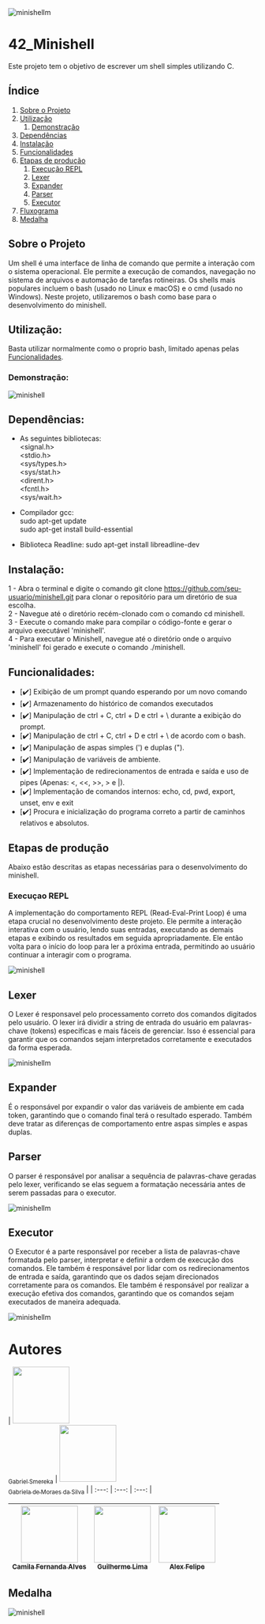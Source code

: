 <!-- <h1 align="center"> Minishell </h1> -->

<div style="align:center">
  <img src="readme_content/Title.png" alt="minishellm">
</div>

# 42_Minishell
Este projeto tem o objetivo de escrever um shell simples utilizando C.

## Índice

1. [Sobre o Projeto](#sobre-o-projeto)
2. [Utilização](#utilização)
    1. [Demonstração](#demonstração)
3. [Dependências](#dependências)
4. [Instalação](#instalação)
5. [Funcionalidades](#funcionalidades)
6. [Etapas de produção](#etapas-de-produção)
    1. [Execução REPL](#execução-repl)
    2. [Lexer](#lexer)
    3. [Expander](#expander)
    4. [Parser](#parser)
    5. [Executor](#executor)
7. [Fluxograma](#fluxograma)
8. [Medalha](#medalha)

## Sobre o Projeto

Um shell é uma interface de linha de comando que permite a interação com o sistema operacional. Ele permite a execução de comandos, navegação no sistema de arquivos e automação de tarefas rotineiras. Os shells mais populares incluem o bash (usado no Linux e macOS) e o cmd (usado no Windows). Neste projeto, utilizaremos o bash como base para o desenvolvimento do minishell.

## Utilização:

Basta utilizar normalmente como o proprio bash, limitado apenas pelas [Funcionalidades](#funcionalidades).  

### Demonstração:

![minishell](readme_content/demonstração.gif) 

## Dependências:

* As seguintes bibliotecas:  
<signal.h>  
<stdio.h>  
<sys/types.h>  
<sys/stat.h>  
<dirent.h>  
<fcntl.h>  
<sys/wait.h>  

* Compilador gcc:  
sudo apt-get update  
sudo apt-get install build-essential  

* Biblioteca Readline:
sudo apt-get install libreadline-dev  

## Instalação:

1 - Abra o terminal e digite o comando git clone https://github.com/seu-usuario/minishell.git para clonar o repositório para um diretório de sua escolha.  
2 - Navegue até o diretório recém-clonado com o comando cd minishell.  
3 - Execute o comando make para compilar o código-fonte e gerar o arquivo executável 'minishell'.  
4 - Para executar o Minishell, navegue até o diretório onde o arquivo 'minishell' foi gerado e execute o comando ./minishell.  

## Funcionalidades:
- [✔️] Exibição de um prompt quando esperando por um novo comando
- [✔️] Armazenamento do histórico de comandos executados
- [✔️] Manipulação de ctrl + C, ctrl + D e ctrl + \ durante a exibição do prompt.
- [✔️] Manipulação de ctrl + C, ctrl + D e ctrl + \ de acordo com o bash.
- [✔️] Manipulação de aspas simples (') e duplas (").
- [✔️] Manipulação de variáveis de ambiente.
- [✔️] Implementação de redirecionamentos de entrada e saída e uso de pipes (Apenas: <, <<, >>, > e |).
- [✔️] Implementação de comandos internos: echo, cd, pwd, export, unset, env e exit
- [✔️] Procura e inicialização do programa correto a partir de caminhos relativos e absolutos.

## Etapas de produção

Abaixo estão descritas as etapas necessárias para o desenvolvimento do minishell.

### Execuçao REPL

A implementação do comportamento REPL (Read-Eval-Print Loop) é uma etapa crucial no desenvolvimento deste projeto. Ele permite a interação interativa com o usuário, lendo suas entradas, executando as demais etapas e exibindo os resultados em seguida apropriadamente. Ele então volta para o início do loop para ler a próxima entrada, permitindo ao usuário continuar a interagir com o programa.

![minishell](readme_content/fluxograma_repl.bmp)  

## Lexer

O Lexer é responsavel pelo processamento correto dos comandos digitados pelo usuário. O lexer irá dividir a string de entrada do usuário em palavras-chave (tokens) específicas e mais fáceis de gerenciar. Isso é essencial para garantir que os comandos sejam interpretados corretamente e executados da forma esperada.

![minishellm](readme_content/fluxograma_lexer.bmp)  

## Expander

É o responsável por expandir o valor das variáveis de ambiente em cada token, garantindo que o comando final terá o resultado esperado. Também deve tratar as diferenças de comportamento entre aspas simples e aspas duplas.

## Parser

O parser é responsável por analisar a sequência de palavras-chave geradas pelo lexer, verificando se elas seguem a formatação necessária antes de serem passadas para o executor. 

![minishellm](readme_content/parser.bmp)  

## Executor

O Executor é a parte responsável por receber a lista de palavras-chave formatada pelo parser, interpretar e definir a ordem de execução dos comandos. Ele também é responsável por lidar com os redirecionamentos de entrada e saída, garantindo que os dados sejam direcionados corretamente para os comandos. Ele também é responsável por realizar a execução efetiva dos comandos, garantindo que os comandos sejam executados de maneira adequada.

![minishellm](readme_content/executor.bmp)  

# Autores

| [<img src="https://avatars.githubusercontent.com/u/102737099?v=4" width=115><br><sub>Gabriel Smereka</sub>](https://github.com/gsmereka) |  [<img src="https://avatars.githubusercontent.com/u/90937264?v=4" width=115><br><sub>Gabriela de Moraes da Silva</sub>](https://github.com/Gabriela-M-Silva) |
| :---: | :---: | :---: |

| [<img src="https://avatars.githubusercontent.com/u/37356058?v=4" width=115><br><sub>Camila Fernanda Alves</sub>](https://github.com/camilafernanda) |  [<img src="https://avatars.githubusercontent.com/u/30351153?v=4" width=115><br><sub>Guilherme Lima</sub>](https://github.com/guilhermeonrails) |  [<img src="https://avatars.githubusercontent.com/u/8989346?v=4" width=115><br><sub>Alex Felipe</sub>](https://github.com/alexfelipe) |
| :---: | :---: | :---: |

## Medalha
![minishell](https://user-images.githubusercontent.com/90937264/232136316-9469796b-aa25-4cb9-b754-aac975f6b83a.png)

